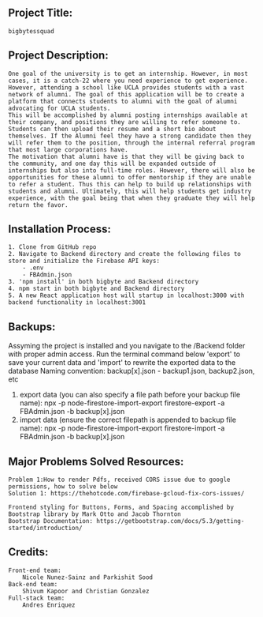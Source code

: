 ## Project Title:
    bigbytessquad

## Project Description:
    One goal of the university is to get an internship. However, in most cases, it is a catch-22 where you need experience to get experience. However, attending a school like UCLA provides students with a vast network of alumni. The goal of this application will be to create a platform that connects students to alumni with the goal of alumni advocating for UCLA students.
    This will be accomplished by alumni posting internships available at their company, and positions they are willing to refer someone to. Students can then upload their resume and a short bio about themselves. If the Alumni feel they have a strong candidate then they will refer them to the position, through the internal referral program that most large corporations have.
    The motivation that alumni have is that they will be giving back to the community, and one day this will be expanded outside of internships but also into full-time roles. However, there will also be opportunities for these alumni to offer mentorship if they are unable to refer a student. Thus this can help to build up relationships with students and alumni. Ultimately, this will help students get industry experience, with the goal being that when they graduate they will help return the favor.

## Installation Process:
    1. Clone from GitHub repo
    2. Navigate to Backend directory and create the following files to store and initialize the Firebase API keys:
        - .env
        - FBAdmin.json
    3. 'npm install' in both bigbyte and Backend directory
    4. npm start in both bigbyte and Backend directory
    5. A new React application host will startup in localhost:3000 with backend functionality in localhost:3001


## Backups:
Assyming the project is installed and you navigate to the /Backend folder with proper admin access. Run the terminal command below 'export' to save your current data and 'import' to rewrite the exported data to the database
Naming convention: backup[x].json - backup1.json, backup2.json, etc
1. export data (you can also specify a file path before your backup file name): npx -p node-firestore-import-export firestore-export -a FBAdmin.json -b backup[x].json
2. import data (ensure the correct filepath is appended to backup file name): npx -p node-firestore-import-export firestore-import -a FBAdmin.json -b backup[x].json

## Major Problems Solved Resources:
    Problem 1:How to render Pdfs, received CORS issue due to google permissions, how to solve below
    Solution 1: https://thehotcode.com/firebase-gcloud-fix-cors-issues/
    
    Frontend styling for Buttons, Forms, and Spacing accomplished by Bootstrap library by Mark Otto and Jacob Thornton
    Bootstrap Documentation: https://getbootstrap.com/docs/5.3/getting-started/introduction/
## Credits:
    Front-end team:
        Nicole Nunez-Sainz and Parkishit Sood
    Back-end team:
        Shivum Kapoor and Christian Gonzalez
    Full-stack team:
        Andres Enriquez
